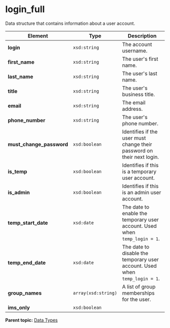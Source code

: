 # login\_full

Data structure that contains information about a user account.

|Element|Type|Description|
|-------|----|-----------|
|**login** |`xsd:string` | The account username. |
|**first\_name** |`xsd:string` | The user's first name. |
|**last\_name** |`xsd:string` | The user's last name. |
|**title** |`xsd:string` | The user's business title. |
|**email** |`xsd:string` | The email address. |
|**phone\_number** |`xsd:string` | The user's phone number. |
|**must\_change\_password** |`xsd:boolean` | Identifies if the user must change their password on their next login. |
|**is\_temp** |`xsd:boolean` | Identifies if this is a temporary user account. |
|**is\_admin** |`xsd:boolean` | Identifies if this is an admin user account. |
|**temp\_start\_date** |`xsd:date` |The date to enable the temporary user account. Used when `temp_login = 1`.|
|**temp\_end\_date** |`xsd:date` |The date to disable the temporary user account. Used when `temp_login = 1`.|
|**group\_names** |`array(xsd:string)` |A list of group memberships for the user.|
|**ims\_only** |`xsd:boolean` | |

**Parent topic:** [Data Types](../data_types/c_datatypes.md)

